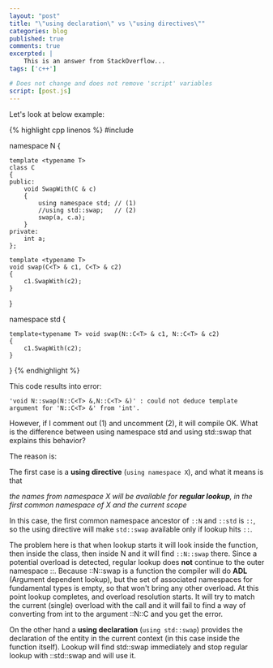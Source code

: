 ```yaml
---
layout: "post"
title: "\"using declaration\" vs \"using directives\""
categories: blog
published: true
comments: true 
excerpted: |
    This is an answer from StackOverflow...
tags: ['c++']

# Does not change and does not remove 'script' variables
script: [post.js]
---
```

Let's look at below example:

{% highlight cpp linenos %}
#include <algorithm>

namespace N
{

    template <typename T>
    class C
    {
    public:
        void SwapWith(C & c)
        {
            using namespace std; // (1)
            //using std::swap;   // (2)
            swap(a, c.a);
        }
    private:
        int a;
    };

    template <typename T>
    void swap(C<T> & c1, C<T> & c2)
    {
        c1.SwapWith(c2);
    }

}

namespace std
{

    template<typename T> void swap(N::C<T> & c1, N::C<T> & c2)
    {
        c1.SwapWith(c2);
    }

}
{% endhighlight %}

This code results into error:

    'void N::swap(N::C<T> &,N::C<T> &)' : could not deduce template argument for 'N::C<T> &' from 'int'.

However, if I comment out (1) and uncomment (2), it will compile OK. What is the difference between using namespace std and using std::swap that explains this behavior?

The reason is:

The first case is a __using directive__ (`using namespace X`), and what it means is that 

  _the names from namespace X will be available for __regular lookup__, in the first common namespace of X and the current scope_

In this case, the first common namespace ancestor of `::N` and `::std` is `::`, so the using directive will make `std::swap` available only if lookup hits `::`.

The problem here is that when lookup starts it will look inside the function, then inside the class, then inside N and it will find `::N::swap` there. Since a potential overload is detected, regular lookup does **not** continue to the outer namespace ::. Because ::N::swap is a function the compiler will do __ADL__ (Argument dependent lookup), but the set of associated namespaces for fundamental types is empty, so that won't bring any other overload. At this point lookup completes, and overload resolution starts. It will try to match the current (single) overload with the call and it will fail to find a way of converting from int to the argument ::N::C and you get the error.

On the other hand a __using declaration__ (`using std::swap`) provides the declaration of the entity in the current context (in this case inside the function itself). Lookup will find std::swap immediately and stop regular lookup with ::std::swap and will use it.


